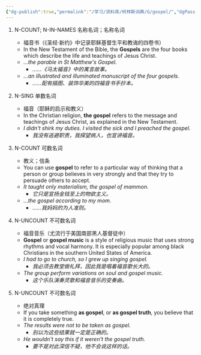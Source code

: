 ```yaml
---
{"dg-publish":true,"permalink":"/学习/资料库/柯林斯词典/G/gospel/","dgPassFrontmatter":true}
---
```


1. N-COUNT; N-IN-NAMES 名称名词；名称名词
	- 福音书（《圣经·新约》中记录耶稣基督生平和教诲的四卷书）
	- In the New Testament of the Bible, the **Gospels** are the four books which describe the life and teachings of Jesus Christ.
	- *...the parable in St Matthew's Gospel.*
		- *……《马太福音》中的寓言故事。*
	- *...an illustrated and illuminated manuscript of the four gospels.*
		- *……配有插图、装饰华美的四福音书手抄本。*

2. N-SING 单数名词
	- 福音（耶稣的启示和教义）
	- In the Christian religion, **the gospel** refers to the message and teachings of Jesus Christ, as explained in the New Testament.
	- *I didn't shirk my duties. I visited the sick and I preached the gospel.*
		- *我没有逃避职责，我探望病人，也宣讲福音。*

3. N-COUNT 可数名词
	- 教义；信条
	- You can use **gospel** to refer to a particular way of thinking that a person or group believes in very strongly and that they try to persuade others to accept.
	- *It taught only materialism, the gospel of mammon.*
		- *它只是宣扬金钱至上的物欲主义。*
	- *...the gospel according to my mom.*
		- *……我妈妈的为人准则。*

4. N-UNCOUNT 不可数名词
	- 福音音乐（尤流行于美国南部黑人基督徒中）
	- **Gospel** or **gospel music** is a style of religious music that uses strong rhythms and vocal harmony. It is especially popular among black Christians in the southern United States of America.
	- *I had to go to church, so I grew up singing gospel.*
		- *我必须去教堂做礼拜，因此我是唱着福音歌长大的。*
	- *The group perform variations on soul and gospel music.*
		- *这个乐队演奏灵歌和福音音乐的变奏曲。*

5. N-UNCOUNT 不可数名词
	- 绝对真理
	- If you take something **as gospel**, or **as gospel truth**, you believe that it is completely true.
	- *The results were not to be taken as gospel.*
		- *别以为这些结果就一定是正确的。*
	- *He wouldn't say this if it weren't the gospel truth.*
		- *要不是对此深信不疑，他不会说这样的话。*